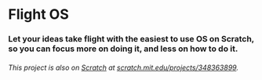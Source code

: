 Flight OS
=========

### Let your ideas take flight with the easiest to use OS on Scratch, so you can focus more on doing it, and less on how to do it.

###### This project is also on [Scratch](scratch.mit.edu) at [scratch.mit.edu/projects/348363899](https://scratch.mit.edu/projects/348363899/).
